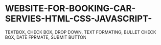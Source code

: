 # WEBSITE-FOR-BOOKING-CAR-SERVIES-HTML-CSS-JAVASCRIPT-

TEXTBOX, CHECK BOX, DROP DOWN, TEXT FORMATING, BULLET CHECK BOX, DATE FPRMATE, SUBMIT BUTTON
